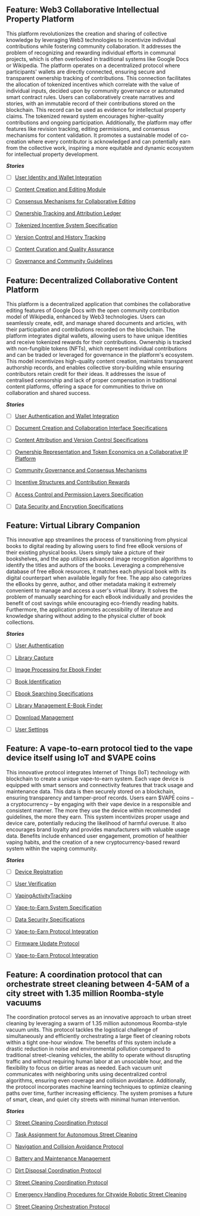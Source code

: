 ## Feature: Web3 Collaborative Intellectual Property Platform
This platform revolutionizes the creation and sharing of collective knowledge by leveraging Web3 technologies to incentivize individual contributions while fostering community collaboration. It addresses the problem of recognizing and rewarding individual efforts in communal projects, which is often overlooked in traditional systems like Google Docs or Wikipedia. The platform operates on a decentralized protocol where participants' wallets are directly connected, ensuring secure and transparent ownership tracking of contributions. This connection facilitates the allocation of tokenized incentives which correlate with the value of individual inputs, decided upon by community governance or automated smart contract rules. Users can collaboratively create narratives and stories, with an immutable record of their contributions stored on the blockchain. This record can be used as evidence for intellectual property claims. The tokenized reward system encourages higher-quality contributions and ongoing participation. Additionally, the platform may offer features like revision tracking, editing permissions, and consensus mechanisms for content validation. It promotes a sustainable model of co-creation where every contributor is acknowledged and can potentially earn from the collective work, inspiring a more equitable and dynamic ecosystem for intellectual property development.

***Stories***
- [ ] [User Identity and Wallet Integration](https://github.com/angeloajr/build_community_projects/issues/4)
- [ ] [Content Creation and Editing Module](https://github.com/angeloajr/build_community_projects/issues/5)
- [ ] [Consensus Mechanisms for Collaborative Editing](https://github.com/angeloajr/build_community_projects/issues/7)
- [ ] [Ownership Tracking and Attribution Ledger](https://github.com/angeloajr/build_community_projects/issues/9)
- [ ] [Tokenized Incentive System Specification](https://github.com/angeloajr/build_community_projects/issues/11)
- [ ] [Version Control and History Tracking](https://github.com/angeloajr/build_community_projects/issues/13)
- [ ] [Content Curation and Quality Assurance](https://github.com/angeloajr/build_community_projects/issues/15)
- [ ] [Governance and Community Guidelines](https://github.com/angeloajr/build_community_projects/issues/17)




## Feature: Decentralized Collaborative Content Platform
This platform is a decentralized application that combines the collaborative editing features of Google Docs with the open community contribution model of Wikipedia, enhanced by Web3 technologies. Users can seamlessly create, edit, and manage shared documents and articles, with their participation and contributions recorded on the blockchain. The platform integrates digital wallets, allowing users to have unique identities and receive tokenized rewards for their contributions. Ownership is tracked with non-fungible tokens (NFTs), which represent individual contributions and can be traded or leveraged for governance in the platform's ecosystem. This model incentivizes high-quality content creation, maintains transparent authorship records, and enables collective story-building while ensuring contributors retain credit for their ideas. It addresses the issue of centralised censorship and lack of proper compensation in traditional content platforms, offering a space for communities to thrive on collaboration and shared success.

***Stories***
- [ ] [User Authentication and Wallet Integration](https://github.com/angeloajr/build_community_projects/issues/6)
- [ ] [Document Creation and Collaboration Interface Specifications](https://github.com/angeloajr/build_community_projects/issues/8)
- [ ] [Content Attribution and Version Control Specifications](https://github.com/angeloajr/build_community_projects/issues/10)
- [ ] [Ownership Representation and Token Economics on a Collaborative IP Platform](https://github.com/angeloajr/build_community_projects/issues/12)
- [ ] [Community Governance and Consensus Mechanisms](https://github.com/angeloajr/build_community_projects/issues/14)
- [ ] [Incentive Structures and Contribution Rewards](https://github.com/angeloajr/build_community_projects/issues/16)
- [ ] [Access Control and Permission Layers Specification](https://github.com/angeloajr/build_community_projects/issues/18)
- [ ] [Data Security and Encryption Specifications](https://github.com/angeloajr/build_community_projects/issues/20)




## Feature: Virtual Library Companion
This innovative app streamlines the process of transitioning from physical books to digital reading by allowing users to find free eBook versions of their existing physical books. Users simply take a picture of their bookshelves, and the app utilizes advanced image recognition algorithms to identify the titles and authors of the books. Leveraging a comprehensive database of free eBook resources, it matches each physical book with its digital counterpart when available legally for free. The app also categorizes the eBooks by genre, author, and other metadata making it extremely convenient to manage and access a user's virtual library. It solves the problem of manually searching for each eBook individually and provides the benefit of cost savings while encouraging eco-friendly reading habits. Furthermore, the application promotes accessibility of literature and knowledge sharing without adding to the physical clutter of book collections.

***Stories***
- [ ] [User Authentication](https://github.com/angeloajr/build_community_projects/issues/23)
- [ ] [Library Capture](https://github.com/angeloajr/build_community_projects/issues/24)
- [ ] [Image Processing for Ebook Finder](https://github.com/angeloajr/build_community_projects/issues/25)
- [ ] [Book Identification](https://github.com/angeloajr/build_community_projects/issues/26)
- [ ] [Ebook Searching Specifications](https://github.com/angeloajr/build_community_projects/issues/27)
- [ ] [Library Management E-Book Finder](https://github.com/angeloajr/build_community_projects/issues/28)
- [ ] [Download Management](https://github.com/angeloajr/build_community_projects/issues/29)
- [ ] [User Settings](https://github.com/angeloajr/build_community_projects/issues/30)




## Feature: A vape-to-earn protocol tied to the vape device itself using IoT and $VAPE coins
This innovative protocol integrates Internet of Things (IoT) technology with blockchain to create a unique vape-to-earn system. Each vape device is equipped with smart sensors and connectivity features that track usage and maintenance data. This data is then securely stored on a blockchain, ensuring transparency and tamper-proof records. Users earn $VAPE coins – a cryptocurrency – by engaging with their vape device in a responsible and consistent manner. The more they use the device within recommended guidelines, the more they earn. This system incentivizes proper usage and device care, potentially reducing the likelihood of harmful overuse. It also encourages brand loyalty and provides manufacturers with valuable usage data. Benefits include enhanced user engagement, promotion of healthier vaping habits, and the creation of a new cryptocurrency-based reward system within the vaping community.

***Stories***
- [ ] [Device Registration](https://github.com/angeloajr/build_community_projects/issues/33)
- [ ] [User Verification](https://github.com/angeloajr/build_community_projects/issues/34)
- [ ] [VapingActivityTracking](https://github.com/angeloajr/build_community_projects/issues/35)
- [ ] [Vape-to-Earn System Specification](https://github.com/angeloajr/build_community_projects/issues/36)
- [ ] [Data Security Specifications](https://github.com/angeloajr/build_community_projects/issues/37)
- [ ] [Vape-to-Earn Protocol Integration](https://github.com/angeloajr/build_community_projects/issues/38)
- [ ] [Firmware Update Protocol](https://github.com/angeloajr/build_community_projects/issues/39)
- [ ] [Vape-to-Earn Protocol Integration](https://github.com/angeloajr/build_community_projects/issues/40)




## Feature: A coordination protocol that can orchestrate street cleaning between 4-5AM of a city street with 1.35 million Roomba-style vacuums
The coordination protocol serves as an innovative approach to urban street cleaning by leveraging a swarm of 1.35 million autonomous Roomba-style vacuum units. This protocol tackles the logistical challenge of simultaneously and efficiently orchestrating a large fleet of cleaning robots within a tight one-hour window. The benefits of this system include a drastic reduction in noise and environmental pollution compared to traditional street-cleaning vehicles, the ability to operate without disrupting traffic and without requiring human labor at an unsociable hour, and the flexibility to focus on dirtier areas as needed. Each vacuum unit communicates with neighboring units using decentralized control algorithms, ensuring even coverage and collision avoidance. Additionally, the protocol incorporates machine learning techniques to optimize cleaning paths over time, further increasing efficiency. The system promises a future of smart, clean, and quiet city streets with minimal human intervention.

***Stories***
- [ ] [Street Cleaning Coordination Protocol](https://github.com/angeloajr/build_community_projects/issues/43)
- [ ] [Task Assignment for Autonomous Street Cleaning](https://github.com/angeloajr/build_community_projects/issues/44)
- [ ] [Navigation and Collision Avoidance Protocol](https://github.com/angeloajr/build_community_projects/issues/45)
- [ ] [Battery and Maintenance Management](https://github.com/angeloajr/build_community_projects/issues/46)
- [ ] [Dirt Disposal Coordination Protocol](https://github.com/angeloajr/build_community_projects/issues/47)
- [ ] [Street Cleaning Coordination Protocol](https://github.com/angeloajr/build_community_projects/issues/48)
- [ ] [Emergency Handling Procedures for Citywide Robotic Street Cleaning](https://github.com/angeloajr/build_community_projects/issues/49)
- [ ] [Street Cleaning Orchestration Protocol](https://github.com/angeloajr/build_community_projects/issues/50)


